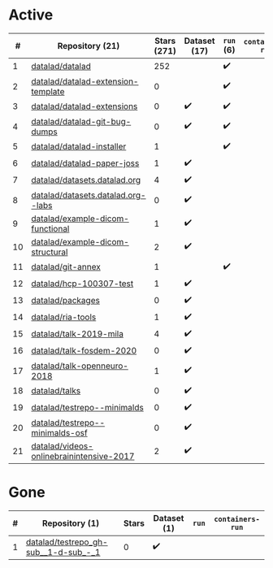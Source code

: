 # Active
| # | Repository (21) | Stars (271) | Dataset (17) | `run` (6) | `containers-run` |
| --- | --- | --- | --- | --- | --- |
| 1 | [datalad/datalad](https://github.com/datalad/datalad) | 252 |  | :heavy_check_mark: |  |
| 2 | [datalad/datalad-extension-template](https://github.com/datalad/datalad-extension-template) | 0 |  | :heavy_check_mark: |  |
| 3 | [datalad/datalad-extensions](https://github.com/datalad/datalad-extensions) | 0 | :heavy_check_mark: | :heavy_check_mark: |  |
| 4 | [datalad/datalad-git-bug-dumps](https://github.com/datalad/datalad-git-bug-dumps) | 0 | :heavy_check_mark: | :heavy_check_mark: |  |
| 5 | [datalad/datalad-installer](https://github.com/datalad/datalad-installer) | 1 |  | :heavy_check_mark: |  |
| 6 | [datalad/datalad-paper-joss](https://github.com/datalad/datalad-paper-joss) | 1 | :heavy_check_mark: |  |  |
| 7 | [datalad/datasets.datalad.org](https://github.com/datalad/datasets.datalad.org) | 4 | :heavy_check_mark: |  |  |
| 8 | [datalad/datasets.datalad.org--labs](https://github.com/datalad/datasets.datalad.org--labs) | 0 | :heavy_check_mark: |  |  |
| 9 | [datalad/example-dicom-functional](https://github.com/datalad/example-dicom-functional) | 1 | :heavy_check_mark: |  |  |
| 10 | [datalad/example-dicom-structural](https://github.com/datalad/example-dicom-structural) | 2 | :heavy_check_mark: |  |  |
| 11 | [datalad/git-annex](https://github.com/datalad/git-annex) | 1 |  | :heavy_check_mark: |  |
| 12 | [datalad/hcp-100307-test](https://github.com/datalad/hcp-100307-test) | 1 | :heavy_check_mark: |  |  |
| 13 | [datalad/packages](https://github.com/datalad/packages) | 0 | :heavy_check_mark: |  |  |
| 14 | [datalad/ria-tools](https://github.com/datalad/ria-tools) | 1 | :heavy_check_mark: |  |  |
| 15 | [datalad/talk-2019-mila](https://github.com/datalad/talk-2019-mila) | 4 | :heavy_check_mark: |  |  |
| 16 | [datalad/talk-fosdem-2020](https://github.com/datalad/talk-fosdem-2020) | 0 | :heavy_check_mark: |  |  |
| 17 | [datalad/talk-openneuro-2018](https://github.com/datalad/talk-openneuro-2018) | 1 | :heavy_check_mark: |  |  |
| 18 | [datalad/talks](https://github.com/datalad/talks) | 0 | :heavy_check_mark: |  |  |
| 19 | [datalad/testrepo--minimalds](https://github.com/datalad/testrepo--minimalds) | 0 | :heavy_check_mark: |  |  |
| 20 | [datalad/testrepo--minimalds-osf](https://github.com/datalad/testrepo--minimalds-osf) | 0 | :heavy_check_mark: |  |  |
| 21 | [datalad/videos-onlinebrainintensive-2017](https://github.com/datalad/videos-onlinebrainintensive-2017) | 2 | :heavy_check_mark: |  |  |

# Gone
| # | Repository (1) | Stars | Dataset (1) | `run` | `containers-run` |
| --- | --- | --- | --- | --- | --- |
| 1 | [datalad/testrepo_gh-sub__1-d-sub_-_1](https://github.com/datalad/testrepo_gh-sub__1-d-sub_-_1) | 0 | :heavy_check_mark: |  |  |
